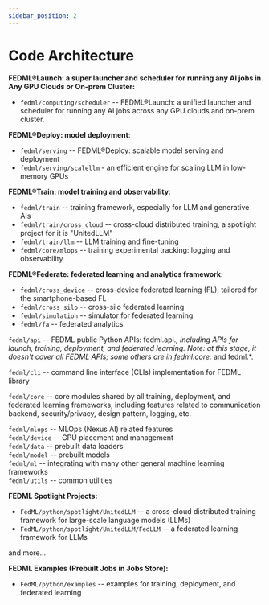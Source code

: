 ```yaml
---
sidebar_position: 2
---
```


# Code Architecture

**FEDML®Launch: a super launcher and scheduler for running any AI jobs in Any GPU Clouds or On-prem Cluster:**
- `fedml/computing/scheduler` -- FEDML®Launch: a unified launcher and scheduler for running any AI jobs across any GPU clouds and on-prem cluster. 

**FEDML®Deploy: model deployment**:

- `fedml/serving` -- FEDML®Deploy: scalable model serving and deployment
- `fedml/serving/scalellm` - an efficient engine for scaling LLM in low-memory GPUs

**FEDML®Train: model training and observability**:
- `fedml/train` -- training framework, especially for LLM and generative AIs
- `fedml/train/cross_cloud` -- cross-cloud distributed training, a spotlight project for it is "UnitedLLM"
- `fedml/train/llm` -- LLM training and fine-tuning
- `fedml/core/mlops` -- training experimental tracking: logging and observability

**FEDML®Federate: federated learning and analytics framework**:
- `fedml/cross_device` -- cross-device federated learning (FL), tailored for the smartphone-based FL
- `fedml/cross_silo` -- cross-silo federated learning
- `fedml/simulation` -- simulator for federated learning
- `fedml/fa` -- federated analytics

`fedml/api` -- FEDML public Python APIs: fedml.api.*, including APIs for launch, training, deployment, and federated learning. Note: at this stage, it doesn't cover all FEDML APIs; some others are in fedml.core.* and fedml.*. 

`fedml/cli` -- command line interface (CLIs) implementation for FEDML library

`fedml/core`  -- core modules shared by all training, deployment, and federated learning frameworks, including features related to communication backend, security/privacy, design pattern, logging, etc.

`fedml/mlops` -- MLOps (Nexus AI) related features \
`fedml/device` -- GPU placement and management \
`fedml/data` -- prebuilt data loaders \
`fedml/model` -- prebuilt models \
`fedml/ml` -- integrating with many other general machine learning frameworks \
`fedml/utils` -- common utilities



**FEDML Spotlight Projects:**
- `FedML/python/spotlight/UnitedLLM` -- a cross-cloud distributed training framework for large-scale language models (LLMs)
- `FedML/python/spotlight/UnitedLLM/FedLLM` -- a federated learning framework for LLMs

and more...

**FEDML Examples (Prebuilt Jobs in Jobs Store):**
- `FedML/python/examples` -- examples for training, deployment, and federated learning
